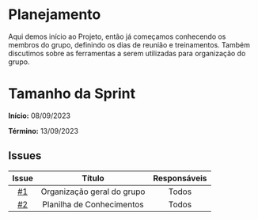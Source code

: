 # Planejamento

Aqui demos início ao Projeto, então já começamos conhecendo os membros do grupo, definindo os dias de reunião e treinamentos. Também discutimos sobre as ferramentas a serem utilizadas para organização do grupo.


# Tamanho da Sprint

**Início:** 08/09/2023

**Término:** 13/09/2023


## Issues


|                          Issue                           |              Título               |                    Responsáveis                     |
| :------------------------------------------------------: | :-------------------------------: | :-------------------------------------------------: |
| [#1](https://github.com/unb-mds/2023-2-Squad05/issues/1) |      Organização geral do grupo     | Todos |
| [#2](https://github.com/unb-mds/2023-2-Squad08/issues/2) | Planilha de Conhecimentos  | Todos|

